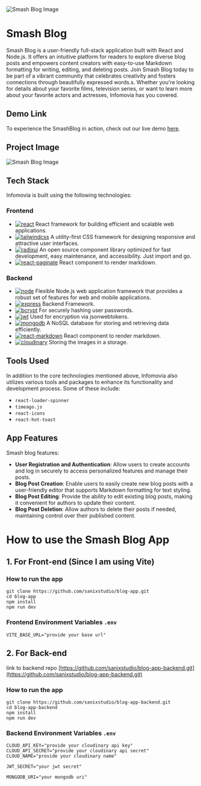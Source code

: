 ![Smash Blog Image](https://res.cloudinary.com/dqiipxzbh/image/upload/v1704879018/smash_pabsbr.png) 
# Smash Blog

Smash Blog is a user-friendly full-stack application built with React and Node.js. It offers an intuitive platform for readers to explore diverse blog posts and empowers content creators with easy-to-use Markdown formatting for writing, editing, and deleting posts. Join Smash Blog today to be part of a vibrant community that celebrates creativity and fosters connections through beautifully expressed words.s. Whether you're looking for details about your favorite films, television series, or want to learn more about your favorite actors and actresses, Infomovia has you covered.

## Demo Link

To experience the SmashBlog in action, check out our live demo [here](https://smash-blog.vercel.app/).

## Project Image

![Smash Blog Image](https://res.cloudinary.com/dqiipxzbh/image/upload/v1704878478/Screenshot_2024-01-10_at_1.13.58_AM_pc4dfu.png)

## Tech Stack

Infomovia is built using the following technologies:

### Frontend

- [![react](https://img.shields.io/badge/React-2B324C?style=for-the-badge&logo=React&logoColor=5ED2F3)](https://react.dev/) React framework for building efficient and scalable web applications.
- [![tailwindcss](https://img.shields.io/badge/TailwindCSS-37B7F1?style=for-the-badge&logo=TailwindCSS&logoColor=white)](https://tailwindcss.com/) A utility-first CSS framework for designing responsive and attractive user interfaces.
- [![radixui](https://img.shields.io/badge/RadixUI-8465F0?style=for-the-badge&logo=Radixui&logoColor=white)](https://www.radix-ui.com/) An open source component library optimized for fast development, easy maintenance, and accessibility. Just import and go.
- [![react-paginate](https://img.shields.io/badge/React_Paginate-2B324C?style=for-the-badge&logo=React-PaginateColor=white)](https://www.npmjs.com/package/react-paginate) React component to render markdown.

### Backend

- [![node](https://img.shields.io/badge/Node-6FA760?style=for-the-badge&logo=Node.js&logoColor=white)](https://nodejs.org/en) Flexible Node.js web application framework that provides a robust set of features for web and mobile applications.
- [![express](https://img.shields.io/badge/Express-1F1F20?style=for-the-badge&logo=Express&logoColor=white)](https://expressjs.com/) Backend Framework.
- [![bcrypt](https://img.shields.io/badge/Bcrypt-2B324C?style=for-the-badge&logo=Bcrypt&logoColor=white)](https://github.com/kelektiv/node.bcrypt.js) For securely hashing user passwords.
- [![jwt](https://img.shields.io/badge/JWT-B52ECD?style=for-the-badge&logo=jsonwebtoken&logoColor=white)](https://jwt.io/) Used for encryption via jsonwebtokens.
- [![mongodb](https://img.shields.io/badge/MongoDB-4AA63A?style=for-the-badge&logo=MongoDB&logoColor=white)](https://www.mongodb.com/) A NoSQL database for storing and retrieving data efficiently.
- [![react-markdown](https://img.shields.io/badge/React_Markdown-2B324C?style=for-the-badge&logo=React-MarkdownColor=white)](https://www.npmjs.com/package/react-markdown) React component to render markdown.
- [![cloudinary](https://img.shields.io/badge/Cloudinary-3447C5?style=for-the-badge&logo=CloudinaryColor=white)](https://cloudinary.com/) Storing the images in a storage.

## Tools Used

In addition to the core technologies mentioned above, Infomovia also utilizes various tools and packages to enhance its functionality and development process. Some of these include:

- `react-loader-spinner`
- `timeago.js`
- `react-icons`
- `react-hot-toast`

## App Features

Smash blog features:

- **User Registration and Authentication**: Allow users to create accounts and log in securely to access personalized features and manage their posts.
- **Blog Post Creation**: Enable users to easily create new blog posts with a user-friendly editor that supports Markdown formatting for text styling.
- **Blog Post Editing**: Provide the ability to edit existing blog posts, making it convenient for authors to update their content.
- **Blog Post Deletion**: Allow authors to delete their posts if needed, maintaining control over their published content.

# How to use the Smash Blog App

## 1. For Front-end (Since I am using Vite)

### How to run the app

```
git clone https://github.com/sanixstudio/blog-app.git
cd blog-app
npm install
npm run dev
```

### Frontend Environment Variables `.env`

```
VITE_BASE_URL="provide your base url"
```

## 2. For Back-end
link to backend repo [https://github.com/sanixstudio/blog-app-backend.git](https://github.com/sanixstudio/blog-app-backend.git)
### How to run the app

```
git clone https://github.com/sanixstudio/blog-app-backend.git
cd blog-app-backend
npm install
npm run dev
```
### Backend Environment Variables `.env`

```
CLOUD_API_KEY="provide your cloudinary api key"
CLOUD_API_SECRET="provide your cloudinary api secret"
CLOUD_NAME="provide your cloudinary name"

JWT_SECRET="your jwt secret"

MONGODB_URI="your mongodb uri"
```
